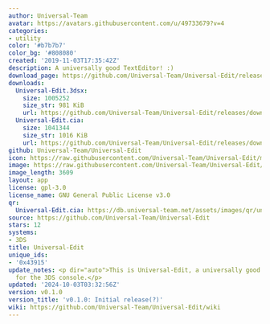 ```yaml
---
author: Universal-Team
avatar: https://avatars.githubusercontent.com/u/49733679?v=4
categories:
- utility
color: '#b7b7b7'
color_bg: '#808080'
created: '2019-11-03T17:35:42Z'
description: A universally good TextEditor! :)
download_page: https://github.com/Universal-Team/Universal-Edit/releases
downloads:
  Universal-Edit.3dsx:
    size: 1005252
    size_str: 981 KiB
    url: https://github.com/Universal-Team/Universal-Edit/releases/download/v0.1.0/Universal-Edit.3dsx
  Universal-Edit.cia:
    size: 1041344
    size_str: 1016 KiB
    url: https://github.com/Universal-Team/Universal-Edit/releases/download/v0.1.0/Universal-Edit.cia
github: Universal-Team/Universal-Edit
icon: https://raw.githubusercontent.com/Universal-Team/Universal-Edit/master/3DS/app/icon.png
image: https://raw.githubusercontent.com/Universal-Team/Universal-Edit/master/3DS/app/banner.png
image_length: 3609
layout: app
license: gpl-3.0
license_name: GNU General Public License v3.0
qr:
  Universal-Edit.cia: https://db.universal-team.net/assets/images/qr/universal-edit-cia.png
source: https://github.com/Universal-Team/Universal-Edit
stars: 12
systems:
- 3DS
title: Universal-Edit
unique_ids:
- '0x43915'
update_notes: <p dir="auto">This is Universal-Edit, a universally good text editor
  for the 3DS console.</p>
updated: '2024-10-03T03:32:56Z'
version: v0.1.0
version_title: 'v0.1.0: Initial release(?)'
wiki: https://github.com/Universal-Team/Universal-Edit/wiki
---
```

